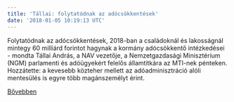 ```yaml
---
title: 'Tállai: folytatódnak az adócsökkentések'
date: '2018-01-05 10:19:13 UTC'
---
```


Folytatódnak az adócsökkentések, 2018-ban a családoknál és lakosságnál mintegy 60 milliárd forintot hagynak a kormány adócsökkentő intézkedései - mondta Tállai András, a NAV vezetője, a Nemzetgazdasági Minisztérium (NGM) parlamenti és adóügyekért felelős államtitkára az MTI-nek pénteken. Hozzátette: a kevesebb közteher mellett az adóadminisztráció alóli mentesülés is egyre több magánszemélyt érint.


[Bővebben](http://ift.tt/2AvfIJB)

